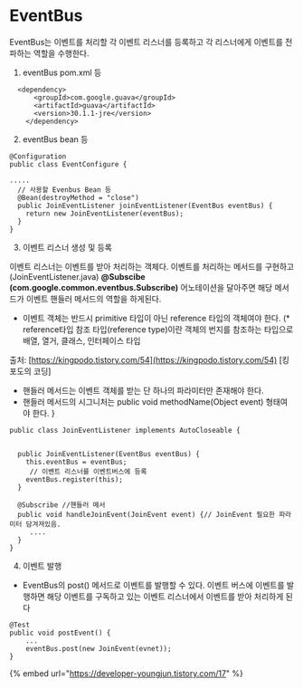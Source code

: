 # EventBus

EventBus는 이벤트를 처리할 각 이벤트 리스너를 등록하고 각 리스너에게 이벤트를 전파하는 역할을 수행한다.

1. eventBus pom.xml 등

```text
  <dependency>
      <groupId>com.google.guava</groupId>
      <artifactId>guava</artifactId>
      <version>30.1.1-jre</version>
    </dependency>
```

2. eventBus bean 등

```text
@Configuration
public class EventConfigure {

.....
  // 사용할 Evenbus Bean 등
  @Bean(destroyMethod = "close")
  public JoinEventListener joinEventListener(EventBus eventBus) {
    return new JoinEventListener(eventBus);
  }
}
```

3. 이벤트 리스너 생성 및 등록

이벤트 리스너는 이벤트를 받아 처리하는 객체다. 이벤트를 처리하는 메서드를  구현하고\(JoinEventListener.java\)  **@Subscibe \(com.google.common.eventbus.Subscribe\)** 어노테이션을 달아주면 해당 메서드가 이벤트 핸들러 메서드의 역할을 하게된다.

* 이벤트 객체는 반드시 primitive 타입이 아닌 reference 타입의 객체여야 한다. \(\* reference타입 참조 타입\(reference type\)이란 객체의 번지를 참조하는 타입으로 배열, 열거, 클래스, 인터페이스 타입 

출처: [https://kingpodo.tistory.com/54](https://kingpodo.tistory.com/54) \[킹포도의 코딩\] 

* 핸들러 메서드는 이벤트 객체를 받는 단 하나의 파라미터만 존재해야 한다. 
* 핸들러 메서드의 시그니처는 public void methodName\(Object event\) 형태여야 한다. }

```text
public class JoinEventListener implements AutoCloseable {


  public JoinEventListener(EventBus eventBus) {
    this.eventBus = eventBus;
     // 이벤트 리스너를 이벤트버스에 등록
    eventBus.register(this);
  }
  
  @Subscribe //핸들러 메서
  public void handleJoinEvent(JoinEvent event) {// JoinEvent 필요한 파라미터 담겨져있음.
     ....
  }
}
```

4. 이벤트 발행

* EventBus의 post\(\) 메서드로 이벤트를 발행할 수 있다. 이벤트 버스에 이벤트를 발행하면 해당 이벤트를 구독하고 있는 이벤트 리스너에서 이벤트를 받아 처리하게 된다

```text
@Test
public void postEvent() {
    ...
    eventBus.post(new JoinEvent(evnet));
}
```

{% embed url="https://developer-youngjun.tistory.com/17" %}



